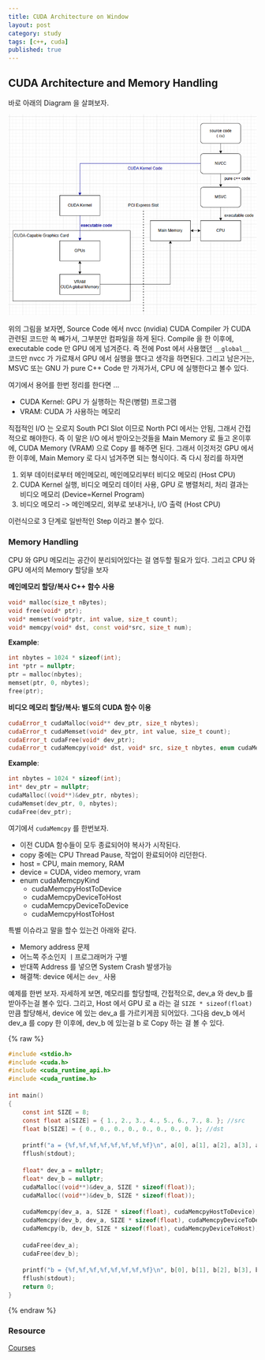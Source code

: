 ```yaml
---
title: CUDA Architecture on Window
layout: post
category: study
tags: [c++, cuda]
published: true
---
```


## CUDA Architecture and Memory Handling

바로 아래의 Diagram 을 살펴보자.

![Architecture](../../../assets/img/photo/2-25-2025/nvcc_architecture.png)

위의 그림을 보자면, Source Code 에서 nvcc (nvidia) CUDA Compiler 가 CUDA 관련된 코드만 쏙 빼가서, 그부분만 컴파일을 하게 된다. Compile 을 한 이후에, executable code 만 GPU 에게 넘겨준다. 즉 전에 Post 에서 사용했던 `__global__` 코드만 nvcc 가 가로채서 GPU 에서 실행을 했다고 생각을 하면된다. 그리고 남은거는, MSVC 또는 GNU 가 pure C++ Code 만 가져가서, CPU 에 실행한다고 볼수 있다.

여기에서 용어를 한번 정리를 한다면 ...

* CUDA Kernel: GPU 가 실행하는 작은(병렬) 프로그램
* VRAM: CUDA 가 사용하는 메모리

직접적인 I/O 는 오로지 South PCI Slot 이므로 North PCI 에서는 안됨, 그래서 간접적으로 해야한다. 즉 이 말은 I/O 에서 받아오는것들을 Main Memory 로 들고 온이후에, CUDA Memory (VRAM) 으로 Copy 를 해주면 된다. 그래서 이것저것 GPU 에서 한 이후에, Main Memory 로 다시 넘겨주면 되는 형식이다. 즉 다시 정리를 하자면

1. 외부 데이터로부터 메인메모리, 메인메모리부터 비디오 메모리 (Host CPU)
2. CUDA Kernel 실행, 비디오 메모리 데이터 사용, GPU 로 병렬처리, 처리 결과는 비디오 메모리 (Device=Kernel Program)
3. 비디오 메모리 -> 메인메모리, 외부로 보내거나, I/O 출력 (Host CPU)

이런식으로 3 단계로 일반적인 Step 이라고 볼수 있다.

### Memory Handling
CPU 와 GPU 메모리는 공간이 분리되어있다는 걸 염두할 필요가 있다. 그리고 CPU 와 GPU 에서의 Memory 할당을 보자

**메인메모리 할당/복사 C++ 함수 사용**

```c++
void* malloc(size_t nBytes);
void free(void* ptr);
void* memset(void*ptr, int value, size_t count);
void* memcpy(void* dst, const void*src, size_t num);
```

**Example**:

```c++
int nbytes = 1024 * sizeof(int);
int *ptr = nullptr;
ptr = malloc(nbytes);
memset(ptr, 0, nbytes);
free(ptr);
```

**비디오 메모리 할당/복사: 별도의 CUDA 함수 이용**

```c++
cudaError_t cudaMalloc(void** dev_ptr, size_t nbytes);
cudaError_t cudaMemset(void* dev_ptr, int value, size_t count);
cudaError_t cudaFree(void* dev_ptr);
cudaError_t cudaMemcpy(void* dst, void* src, size_t nbytes, enum cudaMemcpyKind direction);
```

**Example**:
```c++
int nbytes = 1024 * sizeof(int);
int* dev_ptr = nullptr;
cudaMalloc((void**)&dev_ptr, nbytes);
cudaMemset(dev_ptr, 0, nbytes);
cudaFree(dev_ptr);
```

여기에서 `cudaMemcpy` 를 한번보자.

* 이전 CUDA 함수들이 모두 종료되어야 복사가 시작된다.
* copy 중에는 CPU Thread Pause, 작업이 완료되어야 리던한다.
* host = CPU, main memory, RAM
* device = CUDA, video memory, vram
* enum cudaMemcpyKind
  * cudaMemcpyHostToDevice
  * cudaMemcpyDeviceToHost
  * cudaMemcpyDeviceToDevice
  * cudaMemcpyHostToHost

특별 이슈라고 말을 할수 있는건 아래와 같다.

* Memory address 문제
* 어느쪽 주소인지 ㅣ프로그래머가 구별
* 반대쪽 Address 를 넣으면 System Crash 발생가능
* 해결책: device 에서는 `dev_` 사용

예제를 한번 보자. 자세하게 보면, 메모리를 할당할때, 간접적으로, dev_a 와 dev_b 를 받아주는걸 볼수 있다. 그리고, Host 에서 GPU 로 a 라는 걸 `SIZE * sizeof(float)` 만큼 할당해서, device 에 있는 dev_a 를 가르키게끔 되어있다. 그다음 dev_b 에서 dev_a 를 copy 한 이후에, dev_b 에 있는걸 b 로 Copy 하는 걸 볼 수 있다.

{% raw %}
```c
#include <stdio.h>
#include <cuda.h>
#include <cuda_runtime_api.h>
#include <cuda_runtime.h>

int main()
{
    const int SIZE = 8;
    const float a[SIZE] = { 1., 2., 3., 4., 5., 6., 7., 8. }; //src
    float b[SIZE] = { 0., 0., 0., 0., 0., 0., 0., 0. }; //dst

    printf("a = {%f,%f,%f,%f,%f,%f,%f,%f}\n", a[0], a[1], a[2], a[3], a[4], a[5], a[6], a[7]);
    fflush(stdout);

    float* dev_a = nullptr;
    float* dev_b = nullptr;
    cudaMalloc((void**)&dev_a, SIZE * sizeof(float));
    cudaMalloc((void**)&dev_b, SIZE * sizeof(float));

    cudaMemcpy(dev_a, a, SIZE * sizeof(float), cudaMemcpyHostToDevice);
    cudaMemcpy(dev_b, dev_a, SIZE * sizeof(float), cudaMemcpyDeviceToDevice);
    cudaMemcpy(b, dev_b, SIZE * sizeof(float), cudaMemcpyDeviceToHost);

    cudaFree(dev_a);
    cudaFree(dev_b);

    printf("b = {%f,%f,%f,%f,%f,%f,%f,%f}\n", b[0], b[1], b[2], b[3], b[4], b[5], b[6], b[7]);
    fflush(stdout);
    return 0;
}
```
{% endraw %}

### Resource
[Courses](https://developer.nvidia.com/educators/existing-courses#1)